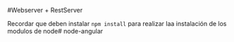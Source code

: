 #Webserver + RestServer

Recordar que deben instalar ```npm install``` para realizar laa instalación de los modulos de node# node-angular
